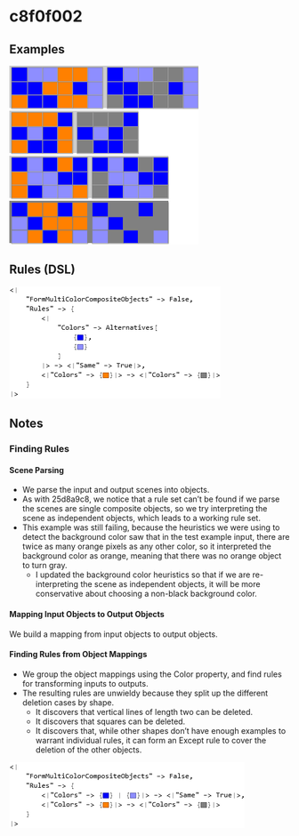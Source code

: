 # c8f0f002

## Examples

![ARC examples for c8f0f002](examples.png?raw=true)

## Rules (DSL)

![DSL rules for c8f0f002](rules.png?raw=true)

## Notes

### Finding Rules


#### Scene Parsing

* We parse the input and output scenes into objects.
* As with 25d8a9c8, we notice that a rule set can’t be found if we parse the scenes are single composite objects, so we try interpreting the scene as independent objects, which leads to a working rule set.
* This example was still failing, because the heuristics we were using to detect the background color saw that in the test example input, there are twice as many orange pixels as any other color, so it interpreted the background color as orange, meaning that there was no orange object to turn gray.
   * I updated the background color heuristics so that if we are re-interpreting the scene as independent objects, it will be more conservative about choosing a non-black background color.

#### Mapping Input Objects to Output Objects

We build a mapping from input objects to output objects.


#### Finding Rules from Object Mappings

* We group the object mappings using the Color property, and find rules for transforming inputs to outputs.
* The resulting rules are unwieldy because they split up the different deletion cases by shape.
   * It discovers that vertical lines of length two can be deleted.
   * It discovers that squares can be deleted.
   * It discovers that, while other shapes don’t have enough examples to warrant individual rules, it can form an Except rule to cover the deletion of the other objects.


![image 1](image1.png?raw=true)
